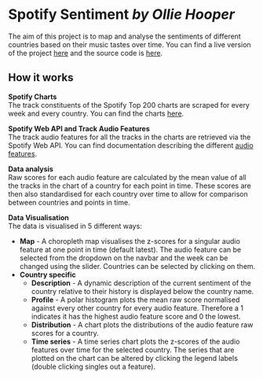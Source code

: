 # Spotify Sentiment *by Ollie Hooper*  
  
The aim of this project is to map and analyse the sentiments of different countries based on their music tastes over time.
You can find a live version of the project [here]() and the source code is [here]().
  
## How it works  
  
**Spotify Charts**  
The track constituents of the Spotify Top 200 charts are scraped for every week and every country. You can find the charts [here](spotifycharts.com).

**Spotify Web API and Track Audio Features**  
The track audio features for all the tracks in the charts are retrieved via the Spotify Web API. You can find documentation describing the different [audio features](https://developer.spotify.com/documentation/web-api/reference/tracks/get-several-audio-features/).

**Data analysis**  
Raw scores for each audio feature are calculated by the mean value of all the tracks in the chart of a country for each point in time. These scores are then also standardised for each country over time to allow for comparison between countries and points in time.

**Data Visualisation**  
The data is visualised in 5 different ways:
* **Map** - A choropleth map visualises the z-scores for a singular audio feature at one point in time (default latest). The audio feature can be selected from the dropdown on the navbar and the week can be changed using the slider. Countries can be selected by clicking on them.
* **Country specific**  
  * **Description** - A dynamic description of the current sentiment of the country relative to their history is displayed below the country name.
  * **Profile** - A polar histogram plots the mean raw score normalised against every other country for every audio feature. Therefore a 1 indicates it has the highest audio feature score and 0 the lowest.
  * **Distribution** - A chart plots the distributions of the audio feature raw scores for a country.
  * **Time series** - A time series chart plots the z-scores of the audio features over time for the selected country. The series that are plotted on the chart can be altered by clicking the legend labels (double clicking singles out a feature).